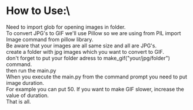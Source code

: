 # How to Use:\ 
Need to import glob for opening images in folder.\
To convert JPG's to GIF we'll use Pillow so we are using from PIL import Image command from pillow library.\
Be aware that your images are all same size and all are JPG's.\
create a folder with jpg images which you want to convert to GIF.\
don't forget to put your folder adress to make_gif("your/jpg/folder") command.\
then run the main.py\
When you execute the main.py from the command prompt you need to put image duration.\
For example you can put 50. If you want to make GIF slower, increase the value of duration.\
That is all.
